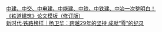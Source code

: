   
[中建、中交、中电建、中能建、中铁、中铁建、中冶一次整明白！](http://www.dianyue.me/archives/956/6do6jt7cieo55kmv/)  
[《铁道建筑》论文模板（修订版）](http://www.dianyue.me/archives/115/41o8889zi8g068kt/)  
[新时代·铁路榜样｜杨卫华：跨越29年的坚持 成就“零”的纪录](http://www.dianyue.me/archives/019/eorwnee6w7b7hxk0/)